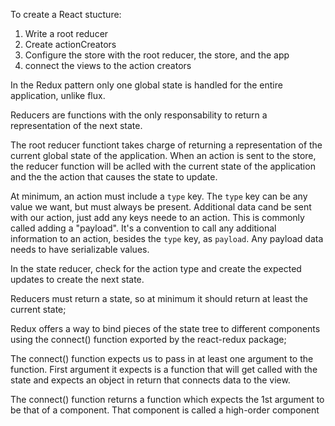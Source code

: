 To create a React stucture:
1. Write a root reducer
2. Create actionCreators
3. Configure the store with the root reducer, the store, and the app
4. connect the views to the action creators


In the Redux pattern only one global state is handled for the entire application, unlike flux.

Reducers are functions with the only responsability to return a representation of the next state.

The root reducer functiont takes charge of returning a representation of the current global state of the application.
When an action is sent to the store, the reducer function will be aclled with the current state of the application and the the action that causes the state to update.

At minimum, an action must include a `type` key.
The `type` key can be any value we want, but must always be present. Additional data cand be sent with our action, just add any keys neede to an action. This is commonly called adding a "payload". It's a convention to call any additional information to an action, besides the `type` key, as `payload`. Any payload data needs to have serializable values.

In the state reducer, check for the action type and create the expected updates to create the next state.

Reducers must return a state, so at minimum it should return at least the current state;

Redux offers a way to bind pieces of the state tree to different components using the connect() function exported by the react-redux package;

The connect() function expects us to pass in at least one argument to the function. First argument it expects is a function that will get called with the state and expects an object in return that connects data to the view.

The connect() function returns a function which expects the 1st argument to be that of a component. That component is called a high-order component